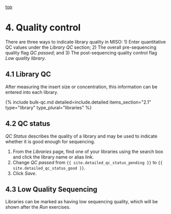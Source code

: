 <a name="libraries-qc" href="#" id="toplink">top</a>

# 4. Quality control

There are three ways to indicate library quality in MISO: 1)
Enter quantitative QC values under the _Library QC_ section; 2) The overall
pre-sequencing quality flag _QC passed_; and 3) The post-sequencing quality
control flag _Low quality library_.

## 4.1 Library QC

After measuring the insert size or concentration, this information can be
entered into each library.

{% include bulk-qc.md detailed=include.detailed items_section="2.1" type="library" type_plural="libraries" %}

## 4.2 QC status

_QC Status_ describes the quality of a library and may be used to indicate
whether it is good enough for sequencing.

1. From the _Libraries_ page, find one of your libraries using the search
box and click the library name or alias link.
1. Change _QC passed_ from `{{ site.detailed_qc_status_pending }}` to
   `{{ site.detailed_qc_status_good }}`.
1. Click _Save_.

## 4.3 Low Quality Sequencing

Libraries can be marked as having low sequencing quality, which will be shown
after the _Run_ exercises.

